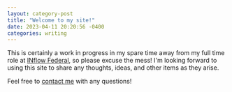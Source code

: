 ```yaml
---
layout: category-post
title: "Welcome to my site!"
date: 2023-04-11 20:20:56 -0400
categories: writing
---
```


This is certainly a work in progress in my spare time away from my full time role at [INflow Federal](https://inflowfed.com), so please excuse the mess! I'm looking forward to using this site to share any thoughts, ideas, and other items as they arise.

Feel free to [contact me](https://linkedin.com/in/ryanmalani) with any questions!
